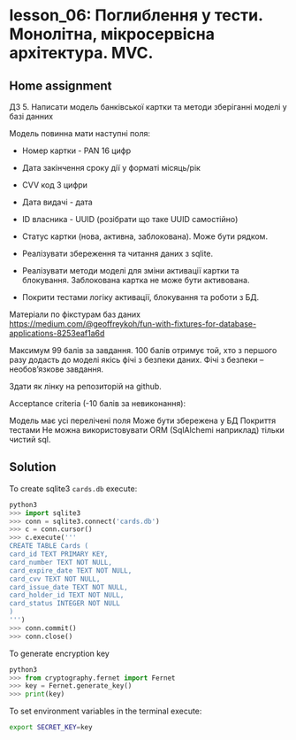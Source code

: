 # lesson_06: Поглиблення у тести. Монолітна, мікросервісна архітектура. MVC.

## Home assignment

ДЗ 5. Написати модель банківської картки та методи зберіганні моделі у базі данних

Модель повинна мати наступні поля:

- Номер картки - PAN 16 цифр
- Дата закінчення сроку дії у форматі місяць/рік
- CVV код 3 цифри
- Дата видачі - дата
- ID власника - UUID (розібрати що таке UUID самостійно)
- Статус картки (нова, активна, заблокована). Може бути рядком.
- Реалізувати збереження та читання даних з sqlite.

- Реалізувати методи моделі для зміни активації картки та блокування. Заблокована картка не може бути активована.

- Покрити тестами логіку активації, блокування та роботи з БД.



Матеріали по фікстурам баз даних https://medium.com/@geoffreykoh/fun-with-fixtures-for-database-applications-8253eaf1a6d



Максимум 99 балів за завдання. 100 балів отримує той, хто з першого разу додасть до моделі якісь фічі з безпеки даних. Фічі з безпеки – необовʼязкове завдання.



Здати як лінку на репозиторій на github.



Acceptance criteria (-10 балів за невиконання):

Модель має усі перелічені поля
Може бути збережена у БД
Покриття тестами
Не можна використовувати ORM (SqlAlchemi наприклад) тільки чистий sql.

## Solution

To create sqlite3 `cards.db` execute:

```python
python3
>>> import sqlite3
>>> conn = sqlite3.connect('cards.db')
>>> c = conn.cursor()
>>> c.execute('''
CREATE TABLE Cards (
card_id TEXT PRIMARY KEY,
card_number TEXT NOT NULL,
card_expire_date TEXT NOT NULL,
card_cvv TEXT NOT NULL,
card_issue_date TEXT NOT NULL,
card_holder_id TEXT NOT NULL,
card_status INTEGER NOT NULL
)
''')
>>> conn.commit()
>>> conn.close()
```

To generate encryption key
```python
python3
>>> from cryptography.fernet import Fernet
>>> key = Fernet.generate_key()
>>> print(key)
```

To set environment variables in the terminal execute:
```bash
export SECRET_KEY=key
```
